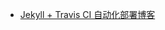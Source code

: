 - [Jekyll + Travis CI 自动化部署博客](https://mritd.me/2017/02/25/jekyll-blog-+-travis-ci-auto-deploy/)




